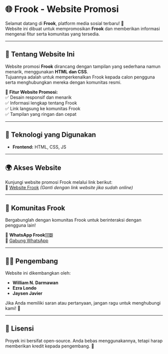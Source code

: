 # 🌐 Frook - Website Promosi

Selamat datang di **Frook**, platform media sosial terbaru! 🚀  
Website ini dibuat untuk mempromosikan **Frook** dan memberikan informasi mengenai fitur serta komunitas yang tersedia.

---

## 🎨 **Tentang Website Ini**
Website promosi **Frook** dirancang dengan tampilan yang sederhana namun menarik, menggunakan **HTML dan CSS**.  
Tujuannya adalah untuk memperkenalkan Frook kepada calon pengguna serta menghubungkan mereka dengan komunitas resmi.

📌 **Fitur Website Promosi:**  
✅ Desain responsif dan menarik  
✅ Informasi lengkap tentang Frook  
✅ Link langsung ke komunitas Frook  
✅ Tampilan yang ringan dan cepat  

---

## 🔧 **Teknologi yang Digunakan**
- **Frontend:** HTML, CSS, JS

---

## 🌍 **Akses Website**
Kunjungi website promosi Frook melalui link berikut:  
🔗 [Website Frook](#) _(Ganti dengan link website jika sudah online)_

---

## 💬 **Komunitas Frook**
Bergabunglah dengan komunitas Frook untuk berinteraksi dengan pengguna lain!  

📢 **WhatsApp Frook🇮🇩**  
🔗 [Gabung WhatsApp](https://whatsapp.com/channel/0029Vb1HjuN3AzNIX2mMYd3d)  

---

## 👨‍💻 **Pengembang**
Website ini dikembangkan oleh:  
- **William N. Darmawan**  
- **Ezra Londo**  
- **Jaysen Javier**

Jika Anda memiliki saran atau pertanyaan, jangan ragu untuk menghubungi kami! 📩  

---

## 📜 **Lisensi**
Proyek ini bersifat open-source. Anda bebas menggunakannya, tetapi harap memberikan kredit kepada pengembang. 🙌